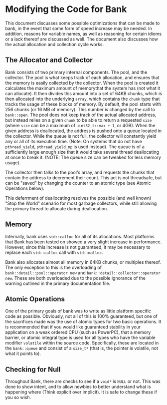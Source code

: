 Modifying the Code for Bank
===========================

This document discusses some possible optimizations that can be made to bank, in the event that some form of
speed increase may be needed. In addition, reasons for variable names, as well as reasoning for certain idioms
or a lack thereof are discussed as well. The document also discusses how the actual allocation and collection
cycle works.  

The Allocator and Collector
---------------------------

Bank consists of two primary internal components. The pool, and the collector. The pool is what keeps track
of each allocation, and ensures that the memory is easily collected by the collector. When the pool is created
it calculates the maximum amount of memorythat the system has (not what it can allocate). It then divides this
amount into a set of 64KB chunks, which is then allocated into the underlying `array`, which contains the
`chunk` type that tracks the usage of these blocks of memory. By default, the pool starts with 256 chunks
(or 16 MB of memory). This number is changed by the call to `bank::open`. The pool does not keep track of the
actual allocated address, but instead relies on a given `chunk` to be able to return a requested `size`
(where `size` can be a maximum of `uint32_t::max + 1`, or 4GB). When the given address is deallocated,
the address is pushed onto a queue located in the collector. While the queue is not full, the collector will
constantly yield any or all of its execution time. (Note: On systems that do not have `pthread_yield`, 
`pthread_yield_np` is used instead). The queue is of a sufficiently large enough size that it would take
several thread deallocating at once to break it. (NOTE: The queue size can be tweaked for less memory usage).  

The collector then talks to the pool's array, and requests the chunks that contain the address to decrement
their count. This act is not threadsafe, but can be "saved" by changing the counter to an atomic type
(see Atomic Operations below).

This deferrment of deallocating resolves the possible (and well known) "Stop the World" scenario for most
garbage collectors, while still allowing the primary thread to allocate during deallocation.

Memory
------

Internally, bank uses `std::calloc` for all of its allocations. Most platforms that Bank has been tested on
showed a very slight increase in performance. However, since this increase is not guaranteed, it may be
necessary to replace each `std::calloc` call with `std::malloc`.  

Bank also allocates almost all memory in 64KB chunks, or multiples thereof. The only exception to this is
the overloading of `bank::detail::pool::operator new` and `bank::detail::collector::operator new`. These are
both overloaded due to the possible ignorance of the warning outlined in the primary documentation file.

Atomic Operations
-----------------

One of the primary goals of bank was to write as little platform specific code as possible. Obviously, not
all of this is 100% guaranteed, but one of the sacrifices made was the use of atomic types for two basic
operations. It is recommended that if you would like guaranteed stability in your application on a weak
ordered CPU (such as PowerPC), that a memory barrier, or atomic integral type is used for all types who have
the variable modifier `volatile` within the source code. Specifically, these are located in the `bank::queue`
and consist of a `size_t*` (that is, the pointer is volatile, not what it points to).  

Checking for Null
-----------------

Throughout Bank, there are checks to see if a `void*` is `NULL` or not. This was done to show intent, and to
allow newbies to better understand what is happening where (Think explicit over implicit). It is safe to
change these if you so wish.
